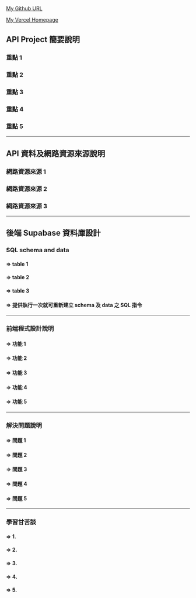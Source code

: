 [My Github URL](https://github.com/htchung/1122-js-demo-xx)

[My Vercel Homepage](https://1122-js-demo-xx.vercel.app/)

## API Project 簡要說明

### 重點 1

### 重點 2

### 重點 3

### 重點 4

### 重點 5

---

## API 資料及網路資源來源說明

### 網路資源來源 1

### 網路資源來源 2

### 網路資源來源 3

---

## 後端 Supabase 資料庫設計

### SQL schema and data

#### => table 1

#### => table 2

#### => table 3

#### => 提供執行一次就可重新建立 schema 及 data 之 SQL 指令

---

### 前端程式設計說明

#### => 功能 1

#### => 功能 2

#### => 功能 3

#### => 功能 4

#### => 功能 5

---

### 解決問題說明

#### => 問題 1

#### => 問題 2

#### => 問題 3

#### => 問題 4

#### => 問題 5

---

### 學習甘苦談

#### => 1.

#### => 2.

#### => 3.

#### => 4.

#### => 5.
